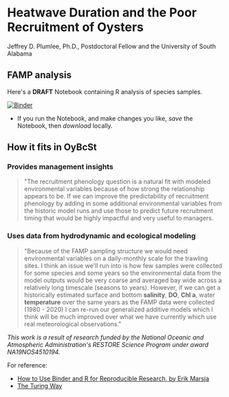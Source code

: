 # Heatwave Duration and the Poor Recruitment of Oysters

Jeffrey D. Plumlee, Ph.D., Postdoctoral Fellow and the University of South Alabama

## FAMP analysis

Here's a **DRAFT** Notebook containing R analysis of species samples.

[![Binder](https://mybinder.org/badge_logo.svg)](https://mybinder.org/v2/gh/lisalenorelowe/oybcst-fish/HEAD?labpath=index.ipynb)
- If you run the Notebook, and make changes you like, *save* the Notebook, then *download* locally.


## How it fits in OyBcSt
### Provides management insights
>"The recruitment phenology question is a natural fit with modeled environmental variables because of how strong the relationship appears to be. If we can improve the predictability of recruitment phenology by adding in some additional environmental variables from the historic model runs and use those to predict future recruitment timing that would be highly impactful and very useful to managers.
### Uses data from hydrodynamic and ecological modeling
>"Because of the FAMP sampling structure we would need environmental variables on a daily-monthly scale for the trawling sites. I think an issue we'll run into is how few samples were collected for some species and some years so the environmental data from the model outputs would be very coarse and averaged bay wide across a relatively long timescale (seasons to years). However, if we can get a historically estimated surface and bottom **salinity**, **DO**, **Chl a**, water **temperature** over the same years as the FAMP data were collected (1980 - 2020) I can re-run our generalized additive models which I think will be much improved over what we have currently which use real meteorological observations."

*This work is a result of research funded by the National Oceanic and Atmospheric Administration's RESTORE Science Program under award NA19NOS4510194.*


For reference: 
- [How to Use Binder and R for Reproducible Research, by Erik Marsja](https://www.marsja.se/how-to-use-binder-r-statistical-environment-for-reproducible-research)
- [The Turing Way](https://the-turing-way.netlify.app/communication/binder/zero-to-binder.html)

